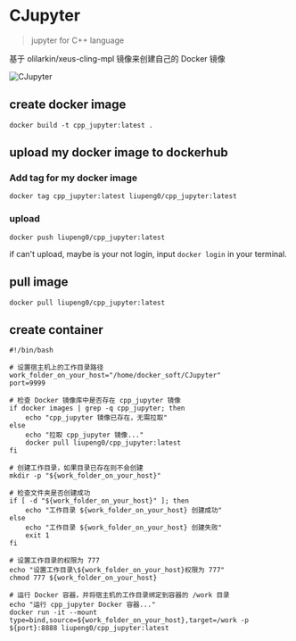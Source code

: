# CJupyter

> jupyter for C++ language

基于 olilarkin/xeus-cling-mpl 镜像来创建自己的 Docker 镜像

![CJupyter](https://drive.google.com/file/d/13A85647T3ZEansHN7qQ3I8DFbWAFHL4N/view?usp=sharing)

## create docker image

```shell
docker build -t cpp_jupyter:latest .
```

## upload my docker image to dockerhub

### Add tag for my docker image
```shell
docker tag cpp_jupyter:latest liupeng0/cpp_jupyter:latest
```
### upload

```shell
docker push liupeng0/cpp_jupyter:latest
```

if can't upload, maybe is your not login, input `docker login` in your terminal.

## pull image

```shell
docker pull liupeng0/cpp_jupyter:latest
```

## create container

```shell
#!/bin/bash

# 设置宿主机上的工作目录路径
work_folder_on_your_host="/home/docker_soft/CJupyter"
port=9999

# 检查 Docker 镜像库中是否存在 cpp_jupyter 镜像
if docker images | grep -q cpp_jupyter; then
    echo "cpp_jupyter 镜像已存在，无需拉取"
else
    echo "拉取 cpp_jupyter 镜像..."
    docker pull liupeng0/cpp_jupyter:latest
fi

# 创建工作目录，如果目录已存在则不会创建
mkdir -p "${work_folder_on_your_host}"

# 检查文件夹是否创建成功
if [ -d "${work_folder_on_your_host}" ]; then
    echo "工作目录 ${work_folder_on_your_host} 创建成功"
else
    echo "工作目录 ${work_folder_on_your_host} 创建失败"
    exit 1
fi

# 设置工作目录的权限为 777
echo "设置工作目录\${work_folder_on_your_host}权限为 777"
chmod 777 ${work_folder_on_your_host}

# 运行 Docker 容器，并将宿主机的工作目录绑定到容器的 /work 目录
echo "运行 cpp_jupyter Docker 容器..."
docker run -it --mount type=bind,source=${work_folder_on_your_host},target=/work -p ${port}:8888 liupeng0/cpp_jupyter:latest

```

